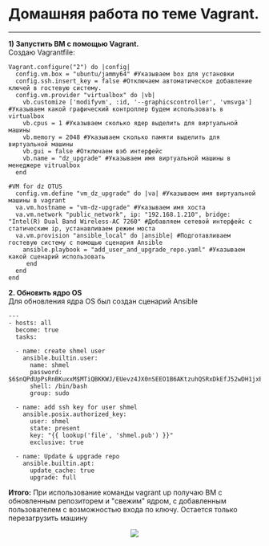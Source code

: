 # Домашняя работа по теме Vagrant.
_ _ _
__1) Запустить ВМ с помощью Vagrant.__    
Создаю Vagrantfile:
```
Vagrant.configure("2") do |config|
  config.vm.box = "ubuntu/jammy64" #Указываем box для установки
  config.ssh.insert_key = false #Отключаем автоматическое добавление ключей в гостевую систему.
  config.vm.provider "virtualbox" do |vb|
    vb.customize ['modifyvm', :id, '--graphicscontroller', 'vmsvga'] #Указываем какой графический контроллер будем использовать в virtualbox
    vb.cpus = 1	#Указываем сколько ядер выделить для виртуальной машины
    vb.memory = 2048 #Указываем сколько памяти выделить для виртуальной машины
    vb.gui = false #Отключаем вэб интерфейс
    vb.name = "dz_upgrade" #Указываем имя виртуальной машины в менеджере vitrualbox
  end
  
#VM for dz OTUS
  config.vm.define "vm_dz_upgrade" do |va| #Указываем имя виртуальной машины в vagrant
  va.vm.hostname = "vm-dz-upgrade" #Указываем имя хоста
  va.vm.network "public_network", ip: "192.168.1.210", bridge: "Intel(R) Dual Band Wireless-AC 7260" #Добавляем сетевой интерфейс с статическим ip, устанавливаем режим моста
  va.vm.provision "ansible_local" do |ansible| #Подготавливаем гостевую систему с помощью сценария Ansible
    ansible.playbook = "add_user_and_upgrade_repo.yaml" #Указываем какой сценарий использовать
     end
  end
end
```
__2. Обновить ядро OS__    
Для обновления ядра OS был создан сценарий Ansible
```
---
- hosts: all
  become: true
  tasks:

  - name: create shmel user
    ansible.builtin.user:
      name: shmel
      password: $6$nQPdUpPsRnBKuxxM$MTiQBKKWJ/EUevz4JX0nSEEO1B6AKtzuhQSRxDkEfJ52wDH1jxEKD.MI4a3HNFsEZfU4MlVWnpES7k9IhbFBC.
      shell: /bin/bash
      group: sudo
 
  - name: add ssh key for user shmel
    ansible.posix.authorized_key:
      user: shmel
      state: present
      key: "{{ lookup('file', 'shmel.pub') }}"
      exclusive: true

  - name: Update & upgrade repo
    ansible.builtin.apt:
      update_cache: true
      upgrade: full
```

**Итого:** При использование команды vagrant up получаю ВМ с обновленным репозиторем и "свежим" ядром, с добавленным пользователем с возможностью входа по ключу. Остается только перезагрузить машину

<p align="center">
<image src="https://github.com/LLlMEJIb87/LINUX/blob/main/%D0%90%D1%82%D0%BE%D0%BC%D0%B0%D1%82%D0%B8%D0%B7%D0%B0%D1%86%D0%B8%D1%8F/%D0%9A%D0%B0%D1%80%D1%82%D0%B8%D0%BD%D0%BA%D0%B8/dz_vagrant.PNG">
</p>
